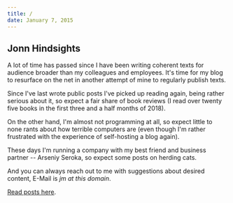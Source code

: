 ```yaml
---
title: /
date: January 7, 2015
---
```


## Jonn Hindsights

A lot of time has passed since I have been writing coherent texts for
audience broader than my colleagues and employees. It\'s time for my
blog to resurface on the net in another attempt of mine to regularly
publish texts.

Since I've last wrote public posts I've picked up reading again,
being rather serious about it, so expect a fair share of book reviews
(I read over twenty five books in the first three and a half months of
2018).

On the other hand, I'm almost not programming at all, so expect
little to none rants about how terrible computers are (even though
I'm rather frustrated with the experience of self-hosting a blog
again).

These days I'm running a company with my best friend and business
partner -- Arseniy Seroka, so expect some posts on herding cats.

And you can always reach out to me with suggestions about desired
content, E-Mail is _jm at this domain_.

[Read posts here](/posts.html).